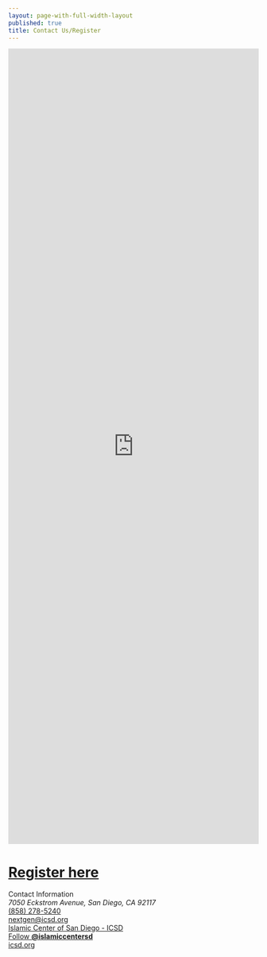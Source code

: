 ```yaml
---
layout: page-with-full-width-layout
published: true
title: Contact Us/Register
---
```


<div class="row">
  <div class="col-12">
    <div class="google-map" style="width: 100%; height:40vh"><iframe frameborder="0" style="border:0;width: 100%; height:100%" src="https://www.google.com/maps/embed/v1/place?key=AIzaSyA0Dx_boXQiwvdz8sJHoYeZNVTdoWONYkU&amp;q=place_id:ChIJ1RcGbRlU2YAR2EVpZ2Hgl6w"></iframe></div>
  </div>
</div>
<div class="row">
  <div class="col-md-12 px-5 pt-5">
    <h1><a href="http://www.123formbuilder.com/form-4273808/membership-application-form">Register here</a></h1>
      <div class="h5 pb-3"> Contact Information </div>  
        <div class="lh-200 align-baseline">
            <i class="font-large la la-map-marker float-left pr-3"></i>
            <address>7050 Eckstrom Avenue,
             San Diego, CA 92117</address>
        </div>
        <div class="pb-3 lh-200 align-baseline">
            <i class="font-large la la-phone float-left pr-3"></i>
            <a href="tel:+1-858-278-5240">(858) 278-5240</a>
        </div>          
        <div class="pb-3 lh-200 align-baseline">
            <i class="font-large la la-envelope float-left pr-3"></i>
            <a href="mailto:nextgen@icsd.org">nextgen@icsd.org</a>
        </div>
        <div class="pb-3 lh-200 align-baseline">
            <i class="font-large la la-facebook float-left pr-3" style="color:#4864B1"></i>
            <a title="Islamic Center of San Diego - ICSD" href="https://www.facebook.com/IslamicCenterSD/">Islamic Center of San Diego - ICSD</a>
        </div>         
        <div class="pb-3 lh-200 align-baseline">
            <i class="font-large la la-twitter float-left pr-3" style="color:#60AAED"></i>
            <a target="_blank" id="follow-button" title="Follow Islamic Center of SD (@islamiccentersd) on Twitter" href="https://twitter.com/intent/follow?original_referer=http%3A%2F%2Fwww.icsd.org%2F&amp;ref_src=twsrc%5Etfw&amp;region=follow_link&amp;screen_name=islamiccentersd&amp;tw_p=followbutton"><i></i><span class="label" id="l">Follow <b>@islamiccentersd</b></span></a>        </div>
        <div class="pb-3 lh-200 align-baseline">
            <i class="font-large la la-youtube-play float-left pr-3" style="color:#F9000E"></i>
            <a href="https://www.youtube.com/channel/UCu-7HnVhfTd-GPqCnGesG1A">icsd.org</a>
        </div> 
  </div>
</div>

